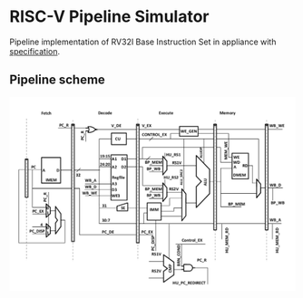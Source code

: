 # RISC-V Pipeline Simulator 

Pipeline implementation of RV32I Base Instruction Set in appliance with [specification].

[specification]: https://en.wikipedia.org/wiki/LL_parser

## Pipeline scheme

![scheme](./media/scheme.png)
